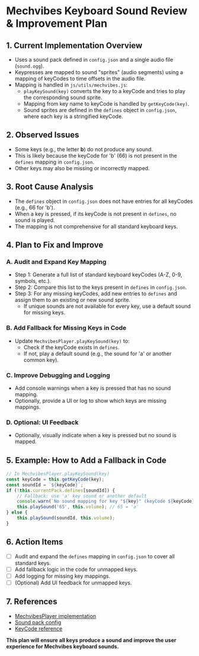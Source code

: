 # Mechvibes Keyboard Sound Review & Improvement Plan

## 1. Current Implementation Overview
- Uses a sound pack defined in `config.json` and a single audio file (`sound.ogg`).
- Keypresses are mapped to sound "sprites" (audio segments) using a mapping of keyCodes to time offsets in the audio file.
- Mapping is handled in `js/utils/mechvibes.js`:
  - `playKeySound(key)` converts the key to a keyCode and tries to play the corresponding sound sprite.
  - Mapping from key name to keyCode is handled by `getKeyCode(key)`.
  - Sound sprites are defined in the `defines` object in `config.json`, where each key is a stringified keyCode.

## 2. Observed Issues
- Some keys (e.g., the letter **b**) do not produce any sound.
- This is likely because the keyCode for 'b' (66) is not present in the `defines` mapping in `config.json`.
- Other keys may also be missing or incorrectly mapped.

## 3. Root Cause Analysis
- The `defines` object in `config.json` does not have entries for all keyCodes (e.g., 66 for 'b').
- When a key is pressed, if its keyCode is not present in `defines`, no sound is played.
- The mapping is not comprehensive for all standard keyboard keys.

## 4. Plan to Fix and Improve

### A. Audit and Expand Key Mapping
- Step 1: Generate a full list of standard keyboard keyCodes (A-Z, 0-9, symbols, etc.).
- Step 2: Compare this list to the keys present in `defines` in `config.json`.
- Step 3: For any missing keyCodes, add new entries to `defines` and assign them to an existing or new sound sprite.
  - If unique sounds are not available for every key, use a default sound for missing keys.

### B. Add Fallback for Missing Keys in Code
- Update `MechvibesPlayer.playKeySound(key)` to:
  - Check if the keyCode exists in `defines`.
  - If not, play a default sound (e.g., the sound for 'a' or another common key).

### C. Improve Debugging and Logging
- Add console warnings when a key is pressed that has no sound mapping.
- Optionally, provide a UI or log to show which keys are missing mappings.

### D. Optional: UI Feedback
- Optionally, visually indicate when a key is pressed but no sound is mapped.

## 5. Example: How to Add a Fallback in Code
```js
// In MechvibesPlayer.playKeySound(key)
const keyCode = this.getKeyCode(key);
const soundId = `${keyCode}`;
if (!this.currentPack.defines[soundId]) {
    // Fallback: use 'a' key sound or another default
    console.warn(`No sound mapping for key "${key}" (keyCode ${keyCode}), using fallback.`);
    this.playSound('65', this.volume); // 65 = 'a'
} else {
    this.playSound(soundId, this.volume);
}
```

## 6. Action Items
- [ ] Audit and expand the `defines` mapping in `config.json` to cover all standard keys.
- [ ] Add fallback logic in the code for unmapped keys.
- [ ] Add logging for missing key mappings.
- [ ] (Optional) Add UI feedback for unmapped keys.

## 7. References
- [MechvibesPlayer implementation](js/utils/mechvibes.js)
- [Sound pack config](config.json)
- [KeyCode reference](https://keycode.info/)

**This plan will ensure all keys produce a sound and improve the user experience for Mechvibes keyboard sounds.** 